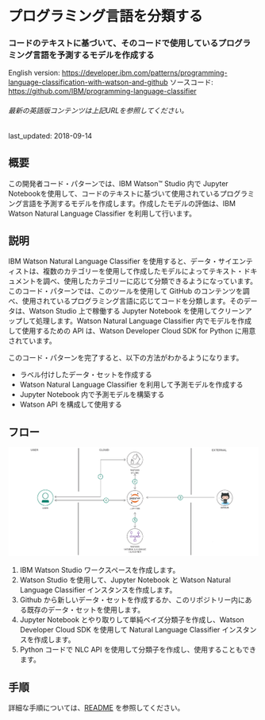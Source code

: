 # プログラミング言語を分類する

### コードのテキストに基づいて、そのコードで使用しているプログラミング言語を予測するモデルを作成する

English version: https://developer.ibm.com/patterns/programming-language-classification-with-watson-and-github
  ソースコード: https://github.com/IBM/programming-language-classifier

###### 最新の英語版コンテンツは上記URLを参照してください。
last_updated: 2018-09-14

 ## 概要

この開発者コード・パターンでは、IBM Watson™ Studio 内で Jupyter Notebookを使用して、コードのテキストに基づいて使用されているプログラミング言語を予測するモデルを作成します。作成したモデルの評価は、IBM Watson Natural Language Classifier を利用して行います。

## 説明

IBM Watson Natural Language Classifier を使用すると、データ・サイエンティストは、複数のカテゴリーを使用して作成したモデルによってテキスト・ドキュメントを調べ、使用したカテゴリーに応じて分類できるようになっています。このコード・パターンでは、このツールを使用して GitHub のコンテンツを調べ、使用されているプログラミング言語に応じてコードを分類します。そのデータは、Watson Studio 上で稼働する Jupyter Notebook を使用してクリーンアップして処理します。Watson Natural Language Classifier 内でモデルを作成して使用するための API は、Watson Developer Cloud SDK for Python に用意されています。

このコード・パターンを完了すると、以下の方法がわかるようになります。

* ラベル付けしたデータ・セットを作成する
* Watson Natural Language Classifier を利用して予測モデルを作成する
* Jupyter Notebook 内で予測モデルを構築する
* Watson API を構成して使用する

## フロー

![フロー](./images/arch-programming-language-classification-with-watson-and-github.png)

1. IBM Watson Studio ワークスペースを作成します。
2. Watson Studio を使用して、Jupyter Notebook と Watson Natural Language Classifier インスタンスを作成します。
3. Github から新しいデータ・セットを作成するか、このリポジトリー内にある既存のデータ・セットを使用します。
4. Jupyter Notebook とやり取りして単純ベイズ分類子を作成し、Watson Developer Cloud SDK を使用して Natural Language Classifier インスタンスを作成します。
5. Python コードで NLC API を使用して分類子を作成し、使用することもできます。

## 手順

詳細な手順については、[README](https://github.com/IBM/programming-language-classifier/blob/master/README.md) を参照してください。
